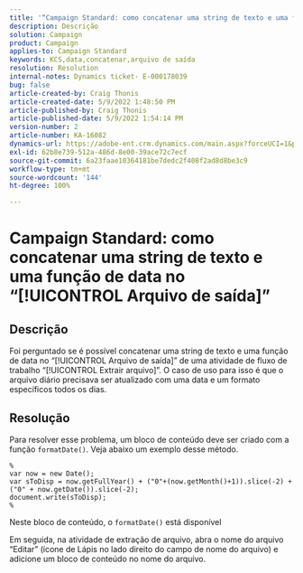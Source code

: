 ```yaml
---
title: '“Campaign Standard: como concatenar uma string de texto e uma função de data no ‘[!UICONTROL Arquivo de saída]’”'
description: Descrição
solution: Campaign
product: Campaign
applies-to: Campaign Standard
keywords: KCS,data,concatenar,arquivo de saída
resolution: Resolution
internal-notes: Dynamics ticket- E-000178039
bug: false
article-created-by: Craig Thonis
article-created-date: 5/9/2022 1:48:50 PM
article-published-by: Craig Thonis
article-published-date: 5/9/2022 1:54:14 PM
version-number: 2
article-number: KA-16082
dynamics-url: https://adobe-ent.crm.dynamics.com/main.aspx?forceUCI=1&pagetype=entityrecord&etn=knowledgearticle&id=abd60abc-9ecf-ec11-a7b5-00224809c196
exl-id: 62b8e739-512a-486d-8e00-39ace72c7ecf
source-git-commit: 6a23faae10364181be7dedc2f408f2ad8d8be3c9
workflow-type: tm+mt
source-wordcount: '144'
ht-degree: 100%

---
```


# Campaign Standard: como concatenar uma string de texto e uma função de data no “[!UICONTROL Arquivo de saída]”

## Descrição


Foi perguntado se é possível concatenar uma string de texto e uma função de data no “[!UICONTROL Arquivo de saída]” de uma atividade de fluxo de trabalho “[!UICONTROL Extrair arquivo]”. O caso de uso para isso é que o arquivo diário precisava ser atualizado com uma data e um formato específicos todos os dias.


## Resolução


Para resolver esse problema, um bloco de conteúdo deve ser criado com a função `formatDate()`. Veja abaixo um exemplo desse método.

```
%
var now = new Date();
var sToDisp = now.getFullYear() + ("0"+(now.getMonth()+1)).slice(-2) + ("0" + now.getDate()).slice(-2);
document.write(sToDisp);
%
```

Neste bloco de conteúdo, o `formatDate()` está disponível 

Em seguida, na atividade de extração de arquivo, abra o nome do arquivo “Editar” (ícone de Lápis no lado direito do campo de nome do arquivo) e adicione um bloco de conteúdo no nome do arquivo.

